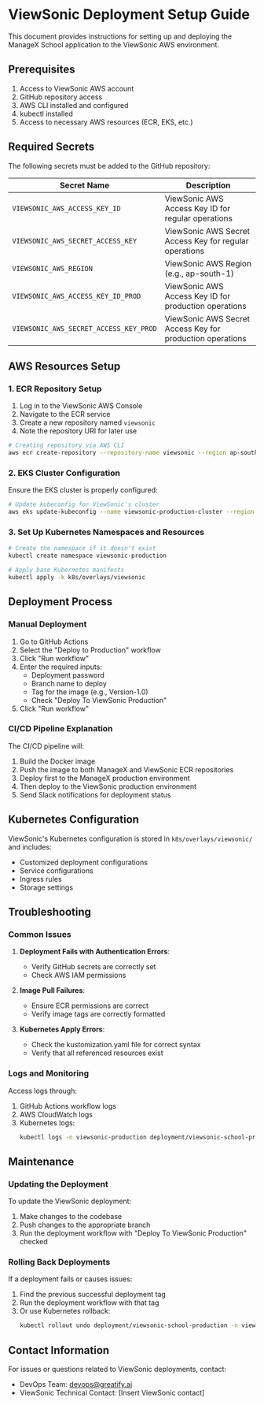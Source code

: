 # ViewSonic Deployment Setup Guide

This document provides instructions for setting up and deploying the ManageX School application to the ViewSonic AWS environment.

## Prerequisites

1. Access to ViewSonic AWS account
2. GitHub repository access
3. AWS CLI installed and configured
4. kubectl installed
5. Access to necessary AWS resources (ECR, EKS, etc.)

## Required Secrets

The following secrets must be added to the GitHub repository:

| Secret Name | Description |
|-------------|-------------|
| `VIEWSONIC_AWS_ACCESS_KEY_ID` | ViewSonic AWS Access Key ID for regular operations |
| `VIEWSONIC_AWS_SECRET_ACCESS_KEY` | ViewSonic AWS Secret Access Key for regular operations |
| `VIEWSONIC_AWS_REGION` | ViewSonic AWS Region (e.g., ap-south-1) |
| `VIEWSONIC_AWS_ACCESS_KEY_ID_PROD` | ViewSonic AWS Access Key ID for production operations |
| `VIEWSONIC_AWS_SECRET_ACCESS_KEY_PROD` | ViewSonic AWS Secret Access Key for production operations |

## AWS Resources Setup

### 1. ECR Repository Setup

1. Log in to the ViewSonic AWS Console
2. Navigate to the ECR service
3. Create a new repository named `viewsonic`
4. Note the repository URI for later use

```bash
# Creating repository via AWS CLI
aws ecr create-repository --repository-name viewsonic --region ap-south-1 --profile viewsonic
```

### 2. EKS Cluster Configuration

Ensure the EKS cluster is properly configured:

```bash
# Update kubeconfig for ViewSonic's cluster
aws eks update-kubeconfig --name viewsonic-production-cluster --region ap-south-1 --profile viewsonic
```

### 3. Set Up Kubernetes Namespaces and Resources

```bash
# Create the namespace if it doesn't exist
kubectl create namespace viewsonic-production

# Apply base Kubernetes manifests
kubectl apply -k k8s/overlays/viewsonic
```

## Deployment Process

### Manual Deployment

1. Go to GitHub Actions
2. Select the "Deploy to Production" workflow
3. Click "Run workflow"
4. Enter the required inputs:
   - Deployment password
   - Branch name to deploy
   - Tag for the image (e.g., Version-1.0)
   - Check "Deploy To ViewSonic Production"
5. Click "Run workflow"

### CI/CD Pipeline Explanation

The CI/CD pipeline will:

1. Build the Docker image
2. Push the image to both ManageX and ViewSonic ECR repositories
3. Deploy first to the ManageX production environment
4. Then deploy to the ViewSonic production environment
5. Send Slack notifications for deployment status

## Kubernetes Configuration

ViewSonic's Kubernetes configuration is stored in `k8s/overlays/viewsonic/` and includes:

- Customized deployment configurations
- Service configurations
- Ingress rules
- Storage settings

## Troubleshooting

### Common Issues

1. **Deployment Fails with Authentication Errors**:
   - Verify GitHub secrets are correctly set
   - Check AWS IAM permissions

2. **Image Pull Failures**:
   - Ensure ECR permissions are correct
   - Verify image tags are correctly formatted

3. **Kubernetes Apply Errors**:
   - Check the kustomization.yaml file for correct syntax
   - Verify that all referenced resources exist

### Logs and Monitoring

Access logs through:

1. GitHub Actions workflow logs
2. AWS CloudWatch logs
3. Kubernetes logs:
   ```bash
   kubectl logs -n viewsonic-production deployment/viewsonic-school-production
   ```

## Maintenance

### Updating the Deployment

To update the ViewSonic deployment:

1. Make changes to the codebase
2. Push changes to the appropriate branch
3. Run the deployment workflow with "Deploy To ViewSonic Production" checked

### Rolling Back Deployments

If a deployment fails or causes issues:

1. Find the previous successful deployment tag
2. Run the deployment workflow with that tag
3. Or use Kubernetes rollback:
   ```bash
   kubectl rollout undo deployment/viewsonic-school-production -n viewsonic-production
   ```

## Contact Information

For issues or questions related to ViewSonic deployments, contact:

- DevOps Team: devops@greatify.ai
- ViewSonic Technical Contact: [Insert ViewSonic contact] 